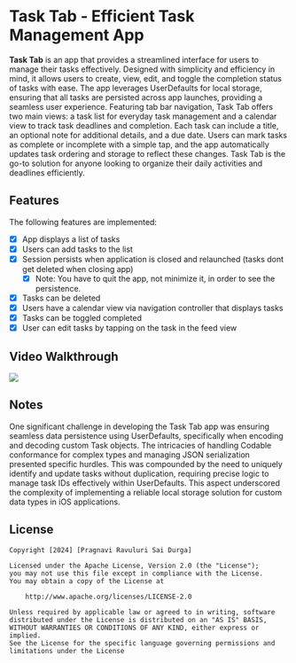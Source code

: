 # Task Tab - Efficient Task Management App



**Task Tab** is an app that provides a streamlined interface for users to manage their tasks effectively. Designed with simplicity and efficiency in mind, it allows users to create, view, edit, and toggle the completion status of tasks with ease. The app leverages UserDefaults for local storage, ensuring that all tasks are persisted across app launches, providing a seamless user experience. Featuring tab bar navigation, Task Tab offers two main views: a task list for everyday task management and a calendar view to track task deadlines and completion. Each task can include a title, an optional note for additional details, and a due date. Users can mark tasks as complete or incomplete with a simple tap, and the app automatically updates task ordering and storage to reflect these changes. Task Tab is the go-to solution for anyone looking to organize their daily activities and deadlines efficiently.


## Features

The following features are implemented:

- [x] App displays a list of tasks
- [x] Users can add tasks to the list
- [x] Session persists when application is closed and relaunched (tasks dont get deleted when closing app) 
  - [x] Note: You have to quit the app, not minimize it, in order to see the persistence.
- [x] Tasks can be deleted
- [x] Users have a calendar view via navigation controller that displays tasks    
- [x] Tasks can be toggled completed
- [x] User can edit tasks by tapping on the task in the feed view

## Video Walkthrough

<div>
    <a href="https://www.loom.com/share/e9efc6b9fa57452fbe67ab3ff39ccc69">
    </a>
    <a href="https://www.loom.com/share/e9efc6b9fa57452fbe67ab3ff39ccc69">
      <img style="max-width:300px;" src="https://cdn.loom.com/sessions/thumbnails/e9efc6b9fa57452fbe67ab3ff39ccc69-with-play.gif">
    </a>
</div>

## Notes

One significant challenge in developing the Task Tab app was ensuring seamless data persistence using UserDefaults, specifically when encoding and decoding custom Task objects. The intricacies of handling Codable conformance for complex types and managing JSON serialization presented specific hurdles. This was compounded by the need to uniquely identify and update tasks without duplication, requiring precise logic to manage task IDs effectively within UserDefaults. This aspect underscored the complexity of implementing a reliable local storage solution for custom data types in iOS applications.

## License

    Copyright [2024] [Pragnavi Ravuluri Sai Durga]

    Licensed under the Apache License, Version 2.0 (the "License");
    you may not use this file except in compliance with the License.
    You may obtain a copy of the License at

        http://www.apache.org/licenses/LICENSE-2.0

    Unless required by applicable law or agreed to in writing, software
    distributed under the License is distributed on an "AS IS" BASIS,
    WITHOUT WARRANTIES OR CONDITIONS OF ANY KIND, either express or implied.
    See the License for the specific language governing permissions and
    limitations under the License
